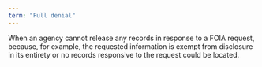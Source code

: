 ```yaml
---
term: "Full denial"
---
```


When an agency cannot release any records in response to a FOIA request, because, for example, the requested information is exempt from disclosure in its entirety or no records responsive to the request could be located.

